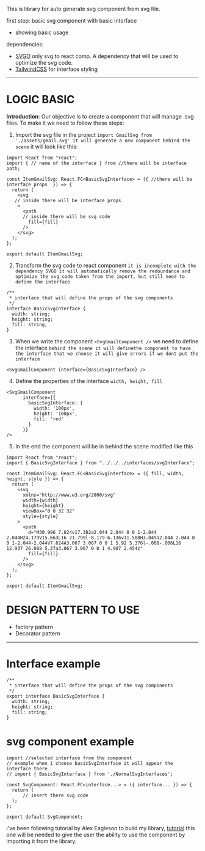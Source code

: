 This is library for auto generate svg component from svg file.

first step: basic svg component with basic interface
- showing basic usage

dependencies:
- [SVGO](https://github.com/svg/svgo) only svg to react comp. A dependency that will be used to optimize the svg code.
- [TailwindCSS](https://tailwindcss.com/) for interface styling


---
# LOGIC BASIC
**Introduction**: Our objective is to create a component that will manage .svg files.
To make it we need to follow these steps:

1. Import the svg file in the project `import GmailSvg from './assets/gmail.svg' it will generate a new component behind the scene` it will look like this:
```tsx
import React from "react";
import { // name of the interface } from //there will be interface path;

const ItemGmailSvg: React.FC<BasicSvgInterface> = ({ //there will be interface props  }) => {
  return (
    <svg
   // inside there will be interface props
    >
      <path
      // inside there will be svg code
        fill={fill}
      />
    </svg>
  );
};

export default ItemGmailSvg;
```

2. Transform the svg code to react component `it is incomplete with the dependency SVGO it will automatically remove the redoundance and optimize the svg code taken from the import, but still need to define the interface`
```tsx
/**
 * interface that will define the props of the svg components
 */
interface BasicSvgInterface {
  width: string;
  height: string;
  fill: string;
}
```

3. When we write the component `<SvgGmailComponent />` we need to define the interface `behind the scene it will definethe component to have the interface that we choose it will give errors if we dont put the interface`
```tsx
<SvgGmailComponent interface={BasicSvgInterface} />
```

4. Define the properties of the interface `width, height, fill`
```tsx
<SvgGmailComponent 
      interface={{
        basicSvgInterface: {
          width: '100px', 
          height: '100px', 
          fill: 'red' 
        }
      }} 
/>
```

5. In the end the component will be in behind the scene modified like this
```tsx
import React from "react";
import { BasicSvgInterface } from "../../../interfaces/svgInterface";

const ItemGmailSvg: React.FC<BasicSvgInterface> = ({ fill, width, height, style }) => {
  return (
    <svg
      xmlns="http://www.w3.org/2000/svg"
      width={width}
      height={height}
      viewBox="0 0 32 32"
      style={style}
    >
      <path
        d="M30.996 7.824v17.382a2.044 2.044 0 0 1-2.044 2.044H24.179V15.663L16 21.799l-8.179-6.136v11.588H3.049a2.044 2.044 0 0 1-2.044-2.044V7.824A3.067 3.067 0 0 1 5.92 5.376l-.008-.006L16 12.937 26.088 5.37a3.067 3.067 0 0 1 4.907 2.454z"
        fill={fill}
      />
    </svg>
  );
};

export default ItemGmailSvg;
```


# DESIGN PATTERN TO USE
- factory pattern
- Decorator pattern
---


# Interface example
```tsx
/**
 * interface that will define the props of the svg components
 */
export interface BasicSvgInterface {
  width: string;
  height: string;
  fill: string;
}
```
# svg component example
```tsx
import //selected interface from the component
// example when i choose basicSvgInterface it will appear the interface there
// import { BasicSvgInterface } from './NormalSvgInterfaces';

const SvgComponent: React.FC<interface...> = ({ interface... }) => {
  return (
      // insert there svg code
  );
};

export default SvgComponent;
```


i've been following tutorial by Alex Eagleson to build my library, [tutorial](https://www.youtube.com/watch?v=c6eP0LKzGrQe)
this one will be needed to give the user the ability to use the component by importing it from the library.